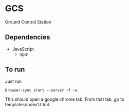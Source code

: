 # GCS
Ground Control Station

## Dependencies

-   JavaScript
    - npm

## To run

Just run
```
browser-sync start --server -f -w
```
This should open a google chrome tab. From that tab, go to templates/index1.html.